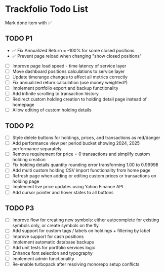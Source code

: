 # Trackfolio Todo List
Mark done item with ✅

## TODO P1
- ✅ Fix Annualized Return = -100% for some closed positions
- ✅ Prevent page reload when changing "show closed positions"
- [ ] Improve page load speed - time latency of service layer 
- [ ] Move dashboard positions calculations to service layer
- [ ] Update timerange changes to affect all metrics correctly
- [ ] Fix annualized return calculation (use money weighted?)
- [ ] Implement portfolio export and backup functionality
- [ ] Add infinite scrolling to transaction history
- [ ] Redirect custom holding creation to holding detail page instead of homepage
- [ ] Allow editing of custom holding details

## TODO P2
- [ ] Style delete buttons for holdings, prices, and transactions as red/danger
- [ ] Add performance view per period bucket showing 2024, 2025 performance separately
- [ ] Remove requirement for price = 0 transactions and simplify custom holding creation
- [ ] Fix holding details quantity rounding error transforming 1.00 to 0.99998
- [ ] Add multi custom holding CSV import functionality from home page
- [ ] Refresh page when adding or editing custom prices or transactions on holding page
- [ ] Implement live price updates using Yahoo Finance API
- [ ] Add cursor pointer and hover states to all buttons

## TODO P3
- [ ] Improve flow for creating new symbols: either autocomplete for existing symbols only, or create symbols on the fly
- [ ] Add support for custom tags / labels on holdings + filtering by label
- [ ] Improve support for cash positions
- [ ] Implement automatic database backups
- [ ] Add unit tests for portfolio services logic
- [ ] Enhance font selection and typography
- [ ] Implement admin functionality
- [ ] Re-enable turbopack after resolving monorepo setup conflicts
